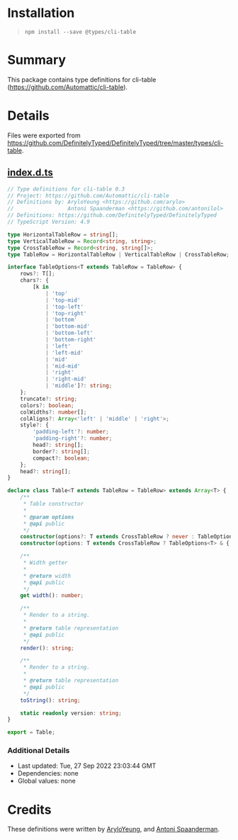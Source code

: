 # Installation
> `npm install --save @types/cli-table`

# Summary
This package contains type definitions for cli-table (https://github.com/Automattic/cli-table).

# Details
Files were exported from https://github.com/DefinitelyTyped/DefinitelyTyped/tree/master/types/cli-table.
## [index.d.ts](https://github.com/DefinitelyTyped/DefinitelyTyped/tree/master/types/cli-table/index.d.ts)
````ts
// Type definitions for cli-table 0.3
// Project: https://github.com/Automattic/cli-table
// Definitions by: AryloYeung <https://github.com/arylo>
//                 Antoni Spaanderman <https://github.com/antonilol>
// Definitions: https://github.com/DefinitelyTyped/DefinitelyTyped
// TypeScript Version: 4.9

type HorizontalTableRow = string[];
type VerticalTableRow = Record<string, string>;
type CrossTableRow = Record<string, string[]>;
type TableRow = HorizontalTableRow | VerticalTableRow | CrossTableRow;

interface TableOptions<T extends TableRow = TableRow> {
    rows?: T[];
    chars?: {
        [k in
            | 'top'
            | 'top-mid'
            | 'top-left'
            | 'top-right'
            | 'bottom'
            | 'bottom-mid'
            | 'bottom-left'
            | 'bottom-right'
            | 'left'
            | 'left-mid'
            | 'mid'
            | 'mid-mid'
            | 'right'
            | 'right-mid'
            | 'middle']?: string;
    };
    truncate?: string;
    colors?: boolean;
    colWidths?: number[];
    colAligns?: Array<'left' | 'middle' | 'right'>;
    style?: {
        'padding-left'?: number;
        'padding-right'?: number;
        head?: string[];
        border?: string[];
        compact?: boolean;
    };
    head?: string[];
}

declare class Table<T extends TableRow = TableRow> extends Array<T> {
    /**
     * Table constructor
     *
     * @param options
     * @api public
     */
    constructor(options?: T extends CrossTableRow ? never : TableOptions<T>);
    constructor(options: T extends CrossTableRow ? TableOptions<T> & { head: ['', ...string[]] } : never);

    /**
     * Width getter
     *
     * @return width
     * @api public
     */
    get width(): number;

    /**
     * Render to a string.
     *
     * @return table representation
     * @api public
     */
    render(): string;

    /**
     * Render to a string.
     *
     * @return table representation
     * @api public
     */
    toString(): string;

    static readonly version: string;
}

export = Table;

````

### Additional Details
 * Last updated: Tue, 27 Sep 2022 23:03:44 GMT
 * Dependencies: none
 * Global values: none

# Credits
These definitions were written by [AryloYeung](https://github.com/arylo), and [Antoni Spaanderman](https://github.com/antonilol).
